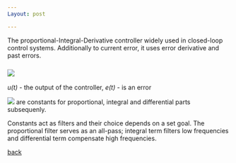 ```yaml
---
Layout: post

---
```





The proportional-Integral-Derivative controller widely used in closed-loop control systems. Additionally to current error, it uses error derivative and past errors.

### <img src="https://render.githubusercontent.com/render/math?math=u(t)=K_{p}e(t) %2B K_i \int_{0}^{t} e(\tau)d\tau %2B K_{D}\frac{d}{dt}e(t)">


_u(t)_ - the output of the controller, _e(t)_ - is an error


<img src="https://render.githubusercontent.com/render/math?math=K_{p}, K_{i} , K_{D}"> are constants for proportional, integral and differential parts subsequenly. 

Constants act as filters and their choice depends on a set goal. The proportional filter serves as an all-pass; integral term filters low frequencies and differential term compensate high frequencies. 




[back](./glossary.md)
